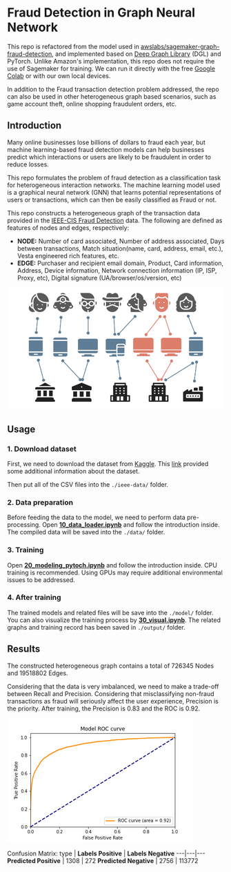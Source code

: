 # Fraud Detection in Graph Neural Network


This repo is refactored from the model used in [awslabs/sagemaker-graph-fraud-detection](https://github.com/awslabs/sagemaker-graph-fraud-detection), and implemented based on [Deep Graph Library](https://github.com/dmlc/dgl) (DGL) and PyTorch. Unlike Amazon's implementation, this repo does not require the use of Sagemaker for training. We can run it directly with the free [Google Colab](https://colab.research.google.com/) or with our own local devices.

In addition to the Fraud transaction detection problem addressed, the repo can also be used in other heterogeneous graph based scenarios, such as game account theft, online shopping fraudulent orders, etc.

## Introduction

Many online businesses lose billions of dollars to fraud each year, but machine learning-based fraud detection models can help businesses predict which interactions or users are likely to be fraudulent in order to reduce losses.

This repo formulates the problem of fraud detection as a classification task for heterogeneous interaction networks. The machine learning model used is a graphical neural network (GNN) that learns potential representations of users or transactions, which can then be easily classified as Fraud or not.

This repo constructs a heterogeneous graph of the transaction data provided in the [IEEE-CIS Fraud Detection](https://www.kaggle.com/c/ieee-fraud-detection/data) data. The following are defined as features of nodes and edges, respectively:

- **NODE:** Number of card associated, Number of address associated, Days between transactions, Match situation(name, card, address, email, etc.), Vesta engineered rich features, etc.
- **EDGE:** Purchaser and recipient email domain, Product, Card information, Address, Device information, Network connection information (IP, ISP, Proxy, etc), Digital signature (UA/browser/os/version, etc)

![graph intro](graph_intro.png)

## Usage

### 1. Download dataset

First, we need to download the dataset from [Kaggle](https://www.kaggle.com/c/ieee-fraud-detection/data). This [link](https://www.kaggle.com/c/ieee-fraud-detection/discussion/101203) provided some additional information about the dataset.

Then put all of the CSV files into the `./ieee-data/` folder.

### 2. Data preparation

Before feeding the data to the model, we need to perform data pre-processing. Open [**10_data_loader.ipynb**](https://github.com/waittim/graph-fraud-detection/blob/main/10_data_loader.ipynb) and follow the introduction inside. The compiled data will be saved into the `./data/` folder.

### 3. Training

Open [**20_modeling_pytoch.ipynb**](https://github.com/waittim/graph-fraud-detection/blob/main/20_modeling_pytoch.ipynb) and follow the introduction inside. CPU training is recommended. Using GPUs may require additional environmental issues to be addressed.

### 4. After training

The trained models and related files will be save into the `./model/` folder. You can also visualize the training process by [**30_visual.ipynb**](https://github.com/waittim/graph-fraud-detection/blob/main/30_visual.ipynb). The related graphs and training record has been saved in `./output/` folder.

## Results

The constructed heterogeneous graph contains a total of 726345 Nodes and 19518802 Edges.

Considering that the data is very imbalanced, we need to make a trade-off between Recall and Precision. Considering that misclassifying non-fraud transactions as fraud will seriously affect the user experience, Precision is the priority. After training, the Precision is 0.83 and the ROC is 0.92.

![ROC](./output/roc_curve.png)

Confusion Matrix:
type | **Labels Positive** | **Labels Negative**
---|---|---
**Predicted Positive** | 1308 | 272
**Predicted Negative** | 2756 | 113772

